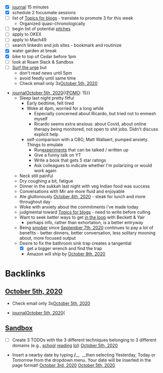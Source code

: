 - [x] [journal](<journal.md>) 15 minutes
- [x] schedule 2 focusmate sessions
- [ ] list of [Topics for blogs](<Topics for blogs.md>) - translate to promote 3 for this week
    - Organized quasi-chronologically
- [ ] begin list of potential [pitches](<pitches.md>)
- [ ] apply to OKEX
- [ ] apply to Mach49
- [ ] search linkedin and job sites - bookmark and routinize
- [x] water garden at break
- [x] bike to top of Cedar before 1pm
- [ ] look at Roam Slack & Sandbox
- [ ] [Surf the urge](<Surf the urge.md>) but 
    - don't read news until 5pm
    - avoid feedly until same time
    - Check email only 3x[October 5th, 2020](<October 5th, 2020.md>)
- [journal](<journal.md>)[October 5th, 2020](<October 5th, 2020.md>){{[POMO](<POMO.md>): 15}}
    - Sleep last night pretty fitful
        - Early bedtime, felt tired
        - Woke at 4pm, worried for a long while
            - Especially concerned about Ricardo, but tried not to enmesh myself
            - Ricardo seems extra anxious: about Covid, about online therapy being monitored, not open to shit jobs. Didn't discuss explicit help
        - self-comparison with a CBO, Matt Wallaert, pumped anxiety. Things to emulate
            - Run[experiments](<experiments.md>) that can be talked / written up
            - Give a funny talk on YT
            - Write a book that gets 5 star ratings
            - Ask colleagues to indicate whether I'm polarizing or would work again
    - Neck still painful
    - Dry coughing a bit, fatigue
    - Dinner in the sukkah last night with veg Indian food was success
    - Conversations with Mir are more fluid and enjoyable
    - Ate gluttonously [October 4th, 2020](<October 4th, 2020.md>) - steak for lunch and more throughout day
    - Woke with anxiety about the commitments i've made today
    - judgmental toward [Topics for blogs](<Topics for blogs.md>) - need to write before culling
    - Want to seek better ways to get [in the loop](<in the loop.md>) with Beckett & Yair
        - perhaps info, rather than exhortation, is a better entryway
    - Being [smober](<smober.md>) since [September 7th, 2020](<September 7th, 2020.md>) continues to pay a lot of benefits - better dinners, better conversation, less solitary mooning about, more focused output
    - Desire to fix the bathroom sink trap creates a tangential 
        - [x] get a bigger wrench and find the trap
        - Amazon will ship by [October 8th, 2020](<October 8th, 2020.md>)

# Backlinks
## [October 5th, 2020](<October 5th, 2020.md>)
- Check email only 3x[October 5th, 2020](<October 5th, 2020.md>)

- [journal](<journal.md>)[October 5th, 2020](<October 5th, 2020.md>){

## [Sandbox](<Sandbox.md>)
- [ ] Create 3 TODOs with the 3 different techniques belonging to 3 different domains (e.g., [school](<school.md>) [reading](<reading.md>) [lol](<lol.md>)) [October 5th, 2020](<October 5th, 2020.md>)

- Insert a nearby date by typing **/**__  __then selecting Yesterday, Today or Tomorrow from the dropdown menu. Your date will be inserted in the page format! [October 3rd, 2020](<October 3rd, 2020.md>) [October 5th, 2020](<October 5th, 2020.md>)


